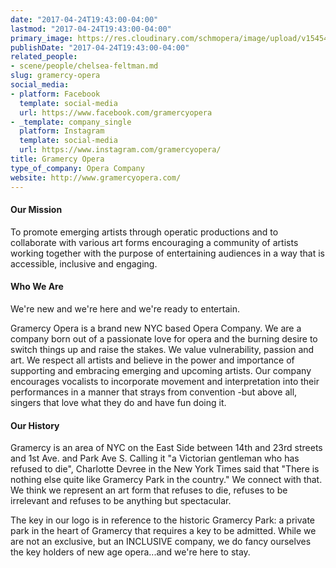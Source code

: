 ```yaml
---
date: "2017-04-24T19:43:00-04:00"
lastmod: "2017-04-24T19:43:00-04:00"
primary_image: https://res.cloudinary.com/schmopera/image/upload/v1545409169/media/webhook-uploads/1493077372895/Logo---Gramercy-Opera.jpg.jpg
publishDate: "2017-04-24T19:43:00-04:00"
related_people:
- scene/people/chelsea-feltman.md
slug: gramercy-opera
social_media:
- platform: Facebook
  template: social-media
  url: https://www.facebook.com/gramercyopera
- _template: company_single
  platform: Instagram
  template: social-media
  url: https://www.instagram.com/gramercyopera/
title: Gramercy Opera
type_of_company: Opera Company
website: http://www.gramercyopera.com/
---
```


#### Our Mission

To promote emerging artists through operatic productions and to collaborate with various art forms encouraging a community of artists working together with the purpose of entertaining audiences in a way that is accessible, inclusive and engaging. 

#### Who We Are

We're new and we're here and we're ready to entertain.

Gramercy Opera is a brand new NYC based Opera Company. We are a company born out of a passionate love for opera and the burning desire to switch things up and raise the stakes. 
We value vulnerability, passion and art. We respect all artists and believe in the power and importance of supporting and embracing emerging and upcoming artists. Our company encourages vocalists to incorporate movement and interpretation into their performances in a manner that strays from convention -but above all, singers that love what they do and have fun doing it. 

#### Our History

Gramercy is an area of NYC on the East Side between 14th and 23rd streets and 1st Ave. and Park Ave S. Calling it "a Victorian gentleman who has refused to die", Charlotte Devree in the New York Times said that "There is nothing else quite like Gramercy Park in the country." We connect with that. We think we represent an art form that refuses to die, refuses to be irrelevant and refuses to be anything but spectacular. 

The key in our logo is in reference to the historic Gramercy Park: a private park in the heart of Gramercy that requires a key to be admitted. While we are not an exclusive, but an INCLUSIVE company, we do fancy ourselves the key holders of new age opera...and we're here to stay. 

